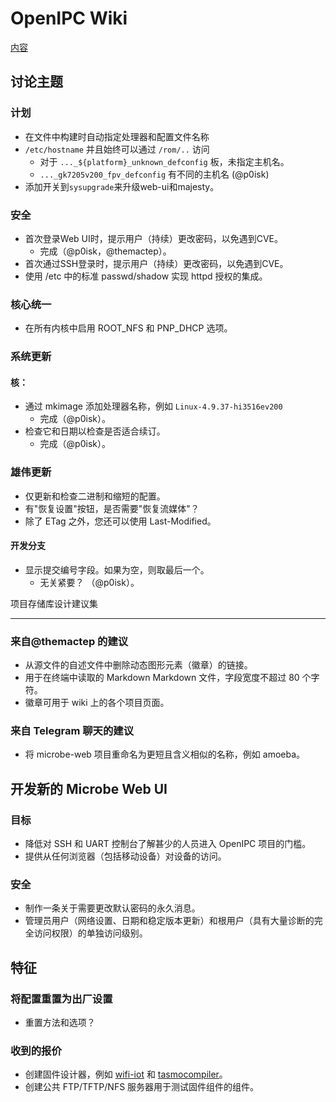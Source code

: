 # OpenIPC Wiki 
[内容](../README.zh.md)

讨论主题 
------------------

### 计划

* 在文件中构建时自动指定处理器和配置文件名称
* `/etc/hostname` 并且始终可以通过 `/rom/..` 访问
  * 对于 `..._${platform}_unknown_defconfig` 板，未指定主机名。
  * `..._gk7205v200_fpv_defconfig` 有不同的主机名 (@p0isk)
* 添加开关到`sysupgrade`来升级web-ui和majesty。

### 安全

* 首次登录Web UI时，提示用户（持续）更改密码，以免遇到CVE。
  * 完成（@p0isk，@themactep）。
* 首次通过SSH登录时，提示用户（持续）更改密码，以免遇到CVE。
* 使用 /etc 中的标准 passwd/shadow 实现 httpd 授权的集成。

### 核心统一

* 在所有内核中启用 ROOT_NFS 和 PNP_DHCP 选项。

### 系统更新

#### 核：

* 通过 mkimage 添加处理器名称，例如 `Linux-4.9.37-hi3516ev200`
  * 完成（@p0isk）。
* 检查它和日期以检查是否适合续订。
  * 完成（@p0isk）。

### 雄伟更新

* 仅更新和检查二进制和缩短的配置。
* 有"恢复设置"按钮，是否需要"恢复流媒体"？
* 除了 ETag 之外，您还可以使用 Last-Modified。

#### 开发分支

* 显示提交编号字段。如果为空，则取最后一个。
  * 无关紧要？ （@p0isk）。

项目存储库设计建议集
------------------------------------------ ----- --------

### 来自@themactep 的建议

* 从源文件的自述文件中删除动态图形元素（徽章）的链接。
* 用于在终端中读取的 Markdown Markdown 文件，字段宽度不超过 80 个字符。
* 徽章可用于 wiki 上的各个项目页面。

### 来自 Telegram 聊天的建议

* 将 microbe-web 项目重命名为更短且含义相似的名称，例如 amoeba。


开发新的 Microbe Web UI 
--------------------------------

### 目标

* 降低对 SSH 和 UART 控制台了解甚少的人员进入 OpenIPC 项目的门槛。
* 提供从任何浏览器（包括移动设备）对设备的访问。

### 安全

* 制作一条关于需要更改默认密码的永久消息。
* 管理员用户（网络设置、日期和稳定版本更新）和根用户（具有大量诊断的完全访问权限）的单独访问级别。


特征
----

### 将配置重置为出厂设置

* 重置方法和选项？

### 收到的报价

* 创建固件设计器，例如 [wifi-iot](https://wifi-iot.com/) 和 [tasmocompiler](https://github.com/benzino77/tasmocompiler)。
* 创建公共 FTP/TFTP/NFS 服务器用于测试固件组件的组件。

